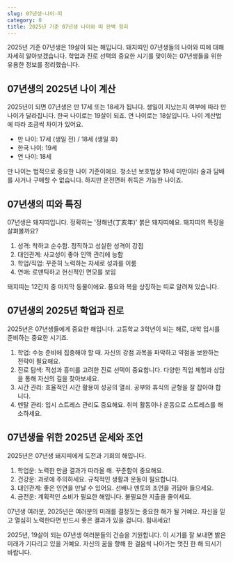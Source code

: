 ```yaml
---
slug: 07년생-나이-띠
category: 0
title: 2025년 기준 07년생 나이와 띠 완벽 정리
---
```


2025년 기준 07년생은 19살이 되는 해입니다. 돼지띠인 07년생들의 나이와 띠에 대해 자세히 알아보겠습니다. 학업과 진로 선택의 중요한 시기를 맞이하는 07년생들을 위한 유용한 정보를 정리했습니다.

## 07년생의 2025년 나이 계산

2025년이 되면 07년생은 만 17세 또는 18세가 됩니다. 생일이 지났는지 여부에 따라 만 나이가 달라집니다. 한국 나이로는 19살이 되죠. 연 나이로는 18살입니다. 나이 계산법에 따라 조금씩 차이가 있어요.

- 만 나이: 17세 (생일 전) / 18세 (생일 후)
- 한국 나이: 19세
- 연 나이: 18세

만 나이는 법적으로 중요한 나이 기준이에요. 청소년 보호법상 19세 미만이라 술과 담배를 사거나 구매할 수 없습니다. 하지만 운전면허 취득은 가능한 나이죠.

## 07년생의 띠와 특징

07년생은 돼지띠입니다. 정확히는 '정해년(丁亥年)' 붉은 돼지띠예요. 돼지띠의 특징을 살펴볼까요?

1. 성격: 착하고 순수함. 정직하고 성실한 성격이 강점
2. 대인관계: 사교성이 좋아 인맥 관리에 능함
3. 학업/직업: 꾸준히 노력하는 자세로 성과를 이룸
4. 연애: 로맨틱하고 헌신적인 면모를 보임

돼지띠는 12간지 중 마지막 동물이에요. 풍요와 복을 상징하는 띠로 알려져 있습니다.

## 07년생의 2025년 학업과 진로

2025년은 07년생들에게 중요한 해입니다. 고등학교 3학년이 되는 해로, 대학 입시를 준비하는 중요한 시기죠.

1. 학업: 수능 준비에 집중해야 할 때. 자신의 강점 과목을 파악하고 약점을 보완하는 전략이 필요해요.
2. 진로 탐색: 적성과 흥미를 고려한 진로 선택이 중요합니다. 다양한 직업 체험과 상담을 통해 자신의 길을 찾아보세요.
3. 시간 관리: 효율적인 시간 활용이 성공의 열쇠. 공부와 휴식의 균형을 잘 잡아야 합니다.
4. 멘탈 관리: 입시 스트레스 관리도 중요해요. 취미 활동이나 운동으로 스트레스를 해소하세요.

## 07년생을 위한 2025년 운세와 조언

2025년은 07년생 돼지띠에게 도전과 기회의 해입니다.

1. 학업운: 노력한 만큼 결과가 따라올 해. 꾸준함이 중요해요.
2. 건강운: 과로에 주의하세요. 규칙적인 생활과 운동이 필요합니다.
3. 대인관계: 좋은 인연을 만날 수 있어요. 선배나 멘토의 조언을 귀담아 들으세요.
4. 금전운: 계획적인 소비가 필요한 해입니다. 불필요한 지출을 줄이세요.

07년생 여러분, 2025년은 여러분의 미래를 결정짓는 중요한 해가 될 거예요. 자신을 믿고 열심히 노력한다면 반드시 좋은 결과가 있을 겁니다. 힘내세요!

2025년, 19살이 되는 07년생 여러분들의 건승을 기원합니다. 이 시기를 잘 보내면 밝은 미래가 기다리고 있을 거예요. 자신의 꿈을 향해 한 걸음씩 나아가는 멋진 한 해 되시기 바랍니다.